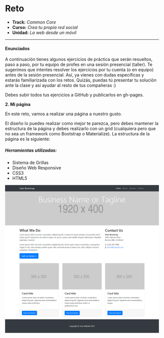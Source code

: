 # Reto
* **Track:** _Common Core_
* **Curso:** _Crea tu propia red social_
* **Unidad:** _La web desde un móvil_

---

#### Enunciados

A continuación tienes algunos ejercicios de práctica que serán resueltos, paso a paso, por tu equipo de profes en una sesión presencial (taller). Te sugerimos que intentes resolver los ejercicios por tu cuenta (o en equipo) antes de la sesión presencial. Así, ya vienes con dudas específicas y estarás familiarizada con los retos. Quizás, puedas tú presentar tu solución ante la clase y así ayudar al resto de tus compañeras :)

Debes subir todos tus ejercicios a GitHub y publicarlos en gh-pages.

**2. Mi página**

En este reto, vamos a realizar una página a nuestro gusto.

El diseño lo puedes realizar como mejor te parezca, pero debes mantener la estructura de la página y debes realizarlo con un grid (cualquiera pero que no sea un framework como Bootstrap o Materialize). La estructura de la página es la siguiente:

##### Herramientas utilizadas:
* Sistema de Grillas
* Diseño Web Responsive
* CSS3
* HTML5

![imagen kitten](docs/desktop.png)
